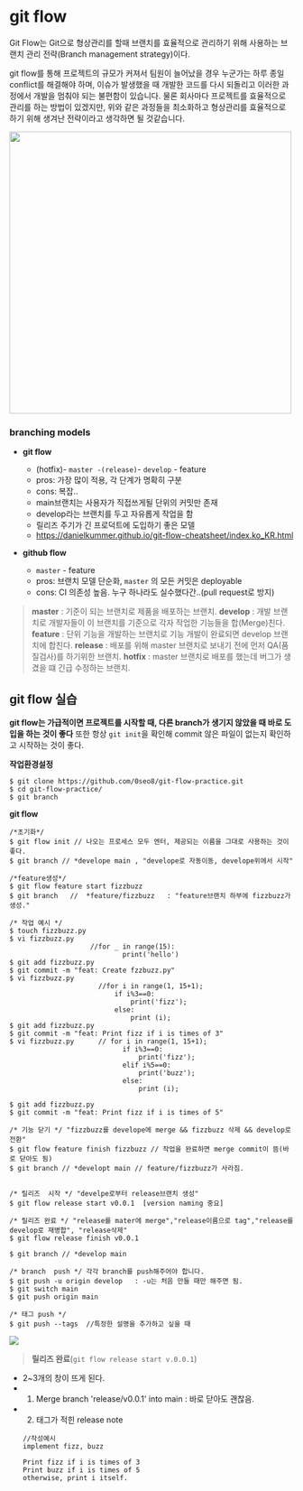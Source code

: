 # git flow

Git Flow는 Git으로 형상관리를 할때 브랜치를 효율적으로 관리하기 위해 사용하는 브랜치 관리 전략(Branch management strategy)이다.

git flow를 통해 프로젝트의 규모가 커져서 팀원이 늘어났을 경우 누군가는 하루 종일 conflict를 해결해야 하며, 이슈가 발생했을 때 개발한 코드를 다시 되돌리고 이러한 과정에서 개발을 멈춰야 되는 불편함이 있습니다.
물론 회사마다 프로젝트를 효율적으로 관리를 하는 방법이 있겠지만, 위와 같은 과정들을 최소화하고 형상관리를 효율적으로 하기 위해 생겨난 전략이라고 생각하면 될 것같습니다.

<img src ="https://images.velog.io/images/0seo8/post/e3359307-8f4c-4e3e-ada3-742f89f303ab/image.png" width="500px">

### branching models

- **git flow**
    - (hotfix)- `master -(release)`- `develop` - feature
    - pros: 가장 많이 적용, 각 단계가 명확히 구분
    - cons: 복잡..
     - main브랜치는 사용자가 직접쓰게될 단위의 커밋만 존재
	- develop라는 브랜치를 두고 자유롭게 작업을 함
    - 릴리즈 주기가 긴 프로덕트에 도입하기 좋은 모델
    - https://danielkummer.github.io/git-flow-cheatsheet/index.ko_KR.html
    
- **github flow**
    - `master` - feature
    - pros: 브랜치 모델 단순화, `master` 의 모든 커밋은 deployable
    - cons: CI 의존성 높음. 누구 하나라도 실수했다간..(pull request로 방지)
    
>**master** : 기준이 되는 브랜치로 제품을 배포하는 브랜치.
**develop** : 개발 브랜치로 개발자들이 이 브랜치를 기준으로 각자 작업한 기능들을 합(Merge)친다.
**feature** : 단위 기능을 개발하는 브랜치로 기능 개발이 완료되면 develop 브랜치에 합친다.
**release** : 배포를 위해 master 브랜치로 보내기 전에 먼저 QA(품질검사)를 하기위한 브랜치.
**hotfix** : master 브랜치로 배포를 했는데 버그가 생겼을 떄 긴급 수정하는 브랜치.
    
 
## git flow 실습

**git flow는 가급적이면 프로젝트를 시작할 때, 다른 branch가 생기지 않았을 때 바로 도입을 하는 것이 좋다** 또한 항상 `git init`을 확인해 commit 않은 파일이 없는지 확인하고 시작하는 것이 좋다.

**작업환경설정**
```shell
$ git clone https://github.com/0seo8/git-flow-practice.git
$ cd git-flow-practice/
$ git branch 
```

**git flow**
```shell
/*초기화*/
$ git flow init // 나오는 프로세스 모두 엔터, 제공되는 이름을 그대로 사용하는 것이 좋다.
$ git branch // *develope main , "develope로 자동이동, develope위에서 시작"

/*feature생성*/ 
$ git flow feature start fizzbuzz
$ git branch   //  *feature/fizzbuzz   : "feature브랜치 하부에 fizzbuzz가 생성."

/* 작업 예시 */
$ touch fizzbuzz.py
$ vi fizzbuzz.py 
					//for _ in range(15):
                    		print('hello')
$ git add fizzbuzz.py
$ git commit -m "feat: Create fzzbuzz.py"
$ vi fizzbuzz.py    
                      //for i in range(1, 15+1);
                          if i%3==0:
                              print('fizz');
                          else:
                              print (i);
$ git add fizzbuzz.py
$ git commit -m "feat: Print fizz if i is times of 3"
$ vi fizzbuzz.py      // for i in range(1, 15+1);
                            if i%3==0:
                                print('fizz');
                            elif i%5==0:
                                print('buzz');
                            else:
                                print (i);
                                
$ git add fizzbuzz.py
$ git commit -m "feat: Print fizz if i is times of 5"
						
/* 기능 닫기 */ "fizzbuzz를 develope에 merge && fizzbuzz 삭제 && develop로 전환" 
$ git flow feature finish fizzbuzz // 작업을 완료하면 merge commit이 뜸(바로 닫아도 됨)
$ git branch // *developt main // feature/fizzbuzz가 사라짐.


/* 릴리즈  시작 */ "develpe로부터 release브랜치 생성"
$ git flow release start v0.0.1  [version naming 중요]

/* 릴리즈 완료 */ "release를 mater에 merge","release이름으로 tag","release를 develop로 재병합", "release삭제"
$ git flow release finish v0.0.1 

$ git branch // *develop main

/* branch  push */ 각각 branch를 push해주어야 합니다.
$ git push -u origin develop   : -u는 처음 만들 때만 해주면 됨.
$ git switch main
$ git push origin main 

/* 태그 push */
$ git push --tags  //특정한 설명을 추가하고 싶을 때
```
<img src="https://images.velog.io/images/0seo8/post/38c4a295-ca7d-4a80-8a78-f089e7258f51/image.png" >



>**릴리즈 완료**(`git flow release start v.0.0.1`)
- 2~3개의 창이 뜨게 된다.
- 1. Merge branch 'release/v0.0.1' into main : 바로 닫아도 괜찮음.
- 2. 태그가 적힌 release note 
  ```shell
  //작성예시
  implement fizz, buzz 
  
  Print fizz if i is times of 3
  Print buzz if i is times of 5
  otherwise, print i itself.
  ```

